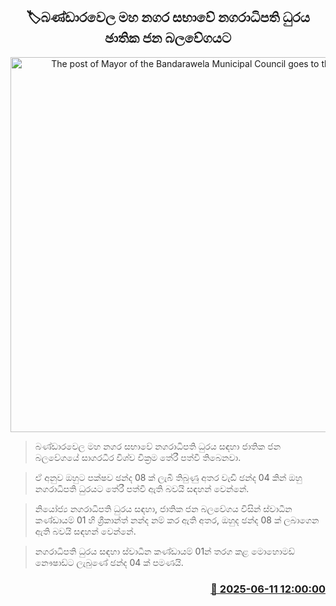 <p align='center'><b><h2 align='center' title='The post of Mayor of the Bandarawela Municipal Council goes to the NPP'>🏷බණ්ඩාරවෙල මහ නගර සභාවේ නගරාධිපති ධුරය ඡාතික ජන බලවේගයට</h2></b></p>
<p align='center'><img src='https://helakuru.sgp1.cdn.digitaloceanspaces.com/esana/images/lib/bandarawela-npp.jpg' width='600' alt='The post of Mayor of the Bandarawela Municipal Council goes to the NPP'></p>

> බණ්ඩාරවෙල මහ නගර සභාවේ නගරාධිපති ධුරය සඳහා ජාතික ජන බලවේගයේ සාගරධීර විශ්ව වික්‍රම‍ තේරී පත්වී තිබෙනවා.

> ඒ අනුව ඔහුට පක්ෂව ඡන්ද 08 ක් ලැබී තිබුණු අතර වැඩි ඡන්ද 04 කින් ඔහු නගරාධිපති ධුරයට තේරී පත්වී ඇති බවයි සඳහන් වෙන්නේ.

> නියෝජ්‍ය නගරාධිපති ධුරය සඳහා, ජාතික ජන බලවේගය විසින් ස්වාධීන කණ්ඩායම් 01 හි ශ්‍රීකාන්ත් නන්ද නම් කර ඇති අතර, ඔහුද ඡන්ද 08 ක් ලබාගෙන ඇති බවයි සඳහන් වෙන්නේ.

> නගරාධිපති ධුරය සඳහා ස්වාධීන කණ්ඩායම් 01න් තරග කළ මොහොමඩ් නෞෂාඩ්ට ලැබුණේ ඡන්ද 04 ක් පමණයි.



<h3 align='right'><a href='https://www.helakuru.lk/esana/p/110887/'>📅 2025-06-11 12:00:00</a></h3>
